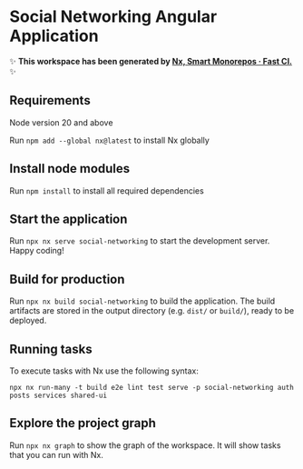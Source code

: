 # Social Networking Angular Application

✨ **This workspace has been generated by [Nx, Smart Monorepos · Fast CI.](https://nx.dev)** ✨

## Requirements

Node version 20 and above

Run `npm add --global nx@latest` to install Nx globally

## Install node modules

Run `npm install` to install all required dependencies

## Start the application

Run `npx nx serve social-networking` to start the development server. Happy coding!

## Build for production

Run `npx nx build social-networking` to build the application. The build artifacts are stored in the output directory (e.g. `dist/` or `build/`), ready to be deployed.

## Running tasks

To execute tasks with Nx use the following syntax:

```
npx nx run-many -t build e2e lint test serve -p social-networking auth posts services shared-ui
```

## Explore the project graph

Run `npx nx graph` to show the graph of the workspace.
It will show tasks that you can run with Nx.
